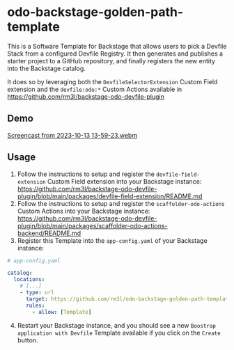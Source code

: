 # odo-backstage-golden-path-template

This is a Software Template for Backstage that allows users to pick a Devfile Stack from a configured Devfile Registry.
It then generates and publishes a starter project to a GitHub repository, and finally registers the new entity into the Backstage catalog.

It does so by leveraging both the `DevfileSelectorExtension` Custom Field extension and the `devfile:odo:*` Custom Actions available in https://github.com/rm3l/backstage-odo-devfile-plugin

## Demo

[Screencast from 2023-10-13 13-59-23.webm](https://github.com/rm3l/odo-backstage-golden-path-template/assets/593208/56b22434-555c-4ede-8809-2777f98924e5)

## Usage

1. Follow the instructions to setup and register the `devfile-field-extension` Custom Field extension into your Backstage instance: https://github.com/rm3l/backstage-odo-devfile-plugin/blob/main/packages/devfile-field-extension/README.md
2. Follow the instructions to setup and register the `scaffolder-odo-actions` Custom Actions into your Backstage instance: https://github.com/rm3l/backstage-odo-devfile-plugin/blob/main/packages/scaffolder-odo-actions-backend/README.md
3. Register this Template into the `app-config.yaml` of your Backstage instance:

```yaml
# app-config.yaml

catalog:
  locations:
    # [...]
    - type: url
      target: https://github.com/rm3l/odo-backstage-golden-path-template/blob/main/template.yaml
      rules:
        - allow: [Template]
```

4. Restart your Backstage instance, and you should see a new `Boostrap application with Devfile` Template available if you click on the `Create` button.
